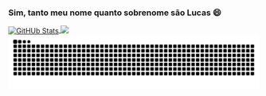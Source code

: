 
### Sim, tanto meu nome quanto sobrenome são Lucas 😄

<a href="https://github.com/anuraghazra/github-readme-stats">
  <img 
    height=180 
    align="center" 
    alt="GitHUb Stats"
    src="https://github-readme-stats.vercel.app/api?username=Lucas-319&theme=dark&show_icons=true&include_all_commits=true&icon_color=FFFFFF" 
  />
</a>

<a href="https://github.com/anuraghazra/convoychat">
  <img 
    height=180 align="top" src="https://github-readme-stats.vercel.app/api/top-langs?username=Lucas-319&layout=compact&theme=dark" 
  />
</a>



<picture>
  <source media="(prefers-color-scheme: dark)" srcset="https://raw.githubusercontent.com/lucas-319/lucas-319/output/github-contribution-grid-snake-dark.svg">
  <source media="(prefers-color-scheme: light)" srcset="https://raw.githubusercontent.com/lucas-319/lucas-319/output/github-contribution-grid-snake.svg">
  <img alt="github contribution grid snake animation" src="https://raw.githubusercontent.com/lucas-319/lucas-319/output/github-contribution-grid-snake.svg">
</picture>
